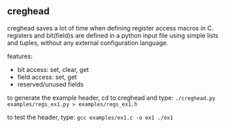 creghead
--------

creghead saves a lot of time when defining register access macros in C.
registers and bit(field)s are defined in a python input file using
simple lists and tuples, without any external configuration language.

features:
* bit access: set, clear, get
* field access: set, get
* reserved/unused fields

to generate the example header, cd to creghead and type:
    ```
    ./creghead.py examples/regs_ex1.py > examples/regs_ex1.h
    ```

to test the header, type:
    ```
    gcc examples/ex1.c -o ex1
    ./ex1
    ```

